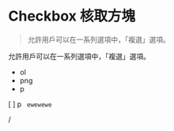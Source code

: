 # Checkbox 核取方塊
> 允許用戶可以在一系列選項中，「複選」選項。


允許用戶可以在一系列選項中，「複選」選項。
- ol
- png
- p

[ ] p 
` ewewewe`


/